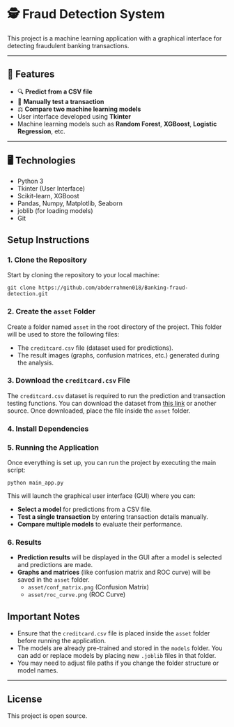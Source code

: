 # 🕵️ Fraud Detection System

This project is a machine learning application with a graphical interface for detecting fraudulent banking transactions.

---

## 🚀 Features

- 🔍 **Predict from a CSV file**
- 🧪 **Manually test a transaction**
- ⚖️ **Compare two machine learning models**
- User interface developed using **Tkinter**
- Machine learning models such as **Random Forest**, **XGBoost**, **Logistic Regression**, etc.

---

## 🖥️ Technologies

- Python 3
- Tkinter (User Interface)
- Scikit-learn, XGBoost
- Pandas, Numpy, Matplotlib, Seaborn
- joblib (for loading models)
- Git

## Setup Instructions

### 1. Clone the Repository

Start by cloning the repository to your local machine:

```
git clone https://github.com/abderrahmen018/Banking-fraud-detection.git
```

### 2. Create the `asset` Folder

Create a folder named `asset` in the root directory of the project. This folder will be used to store the following files:
- The `creditcard.csv` file (dataset used for predictions).
- The result images (graphs, confusion matrices, etc.) generated during the analysis.

### 3. Download the `creditcard.csv` File

The `creditcard.csv` dataset is required to run the prediction and transaction testing functions. You can download the dataset from [this link](https://www.kaggle.com/code/chanchal24/credit-card-fraud-detection) or another source. Once downloaded, place the file inside the `asset` folder.

### 4. Install Dependencies

### 5. Running the Application

Once everything is set up, you can run the project by executing the main script:

```
python main_app.py
```

This will launch the graphical user interface (GUI) where you can:
- **Select a model** for predictions from a CSV file.
- **Test a single transaction** by entering transaction details manually.
- **Compare multiple models** to evaluate their performance.

### 6. Results

- **Prediction results** will be displayed in the GUI after a model is selected and predictions are made.
- **Graphs and matrices** (like confusion matrix and ROC curve) will be saved in the `asset` folder.
  - `asset/conf_matrix.png` (Confusion Matrix)
  - `asset/roc_curve.png` (ROC Curve)

## Important Notes

- Ensure that the `creditcard.csv` file is placed inside the `asset` folder before running the application.
- The models are already pre-trained and stored in the `models` folder. You can add or replace models by placing new `.joblib` files in that folder.
- You may need to adjust file paths if you change the folder structure or model names.

---

## License

This project is open source.

